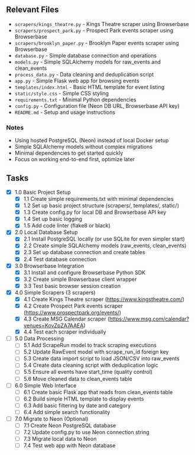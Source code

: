 ## Relevant Files

- `scrapers/kings_theatre.py` - Kings Theatre scraper using Browserbase
- `scrapers/prospect_park.py` - Prospect Park events scraper using Browserbase  
- `scrapers/brooklyn_paper.py` - Brooklyn Paper events scraper using Browserbase
- `database.py` - Simple database connection and operations
- `models.py` - Simple SQLAlchemy models for raw_events and clean_events
- `process_data.py` - Data cleaning and deduplication script
- `app.py` - Simple Flask web app for browsing events
- `templates/index.html` - Basic HTML template for event listing
- `static/style.css` - Simple CSS styling
- `requirements.txt` - Minimal Python dependencies
- `config.py` - Configuration file (Neon DB URL, Browserbase API key)
- `README.md` - Setup and usage instructions

### Notes

- Using hosted PostgreSQL (Neon) instead of local Docker setup
- Simple SQLAlchemy models without complex migrations
- Minimal dependencies to get started quickly
- Focus on working end-to-end first, optimize later

## Tasks

- [x] 1.0 Basic Project Setup
  - [x] 1.1 Create simple requirements.txt with minimal dependencies
  - [x] 1.2 Set up basic project structure (scrapers/, templates/, static/)
  - [x] 1.3 Create config.py for local DB and Browserbase API key
  - [x] 1.4 Set up basic logging
  - [x] 1.5 Add code linter (flake8 or black)
- [x] 2.0 Local Database Setup
  - [x] 2.1 Install PostgreSQL locally (or use SQLite for even simpler start)
  - [x] 2.2 Create simple SQLAlchemy models (raw_events, clean_events)
  - [x] 2.3 Set up database connection and create tables
  - [x] 2.4 Test database connection
- [x] 3.0 Browserbase Integration
  - [x] 3.1 Install and configure Browserbase Python SDK
  - [x] 3.2 Create simple Browserbase client wrapper
  - [x] 3.3 Test basic browser session creation
- [x] 4.0 Simple Scrapers (3 scrapers)
  - [x] 4.1 Create Kings Theatre scraper (https://www.kingstheatre.com/)
  - [x] 4.2 Create Prospect Park events scraper (https://www.prospectpark.org/events/)
  - [x] 4.3 Create MSG Calendar scraper (https://www.msg.com/calendar?venues=KovZpZA7AAEA)
  - [x] 4.4 Test each scraper individually
- [ ] 5.0 Data Processing
  - [ ] 5.1 Add ScrapeRun model to track scraping executions
  - [ ] 5.2 Update RawEvent model with scrape_run_id foreign key
  - [ ] 5.3 Create data import script to load JSON/CSV into raw_events
  - [ ] 5.4 Create data cleaning script with deduplication logic
  - [ ] 5.5 Ensure all events have start_time (quality control)
  - [ ] 5.6 Move cleaned data to clean_events table
- [ ] 6.0 Simple Web Interface
  - [ ] 6.1 Create basic Flask app that reads from clean_events table
  - [ ] 6.2 Build simple HTML template to display events
  - [ ] 6.3 Add basic filtering by date and category
  - [ ] 6.4 Add simple search functionality
- [ ] 7.0 Migrate to Neon (Optional)
  - [ ] 7.1 Create Neon PostgreSQL database
  - [ ] 7.2 Update config.py to use Neon connection string
  - [ ] 7.3 Migrate local data to Neon
  - [ ] 7.4 Test web app with Neon database
